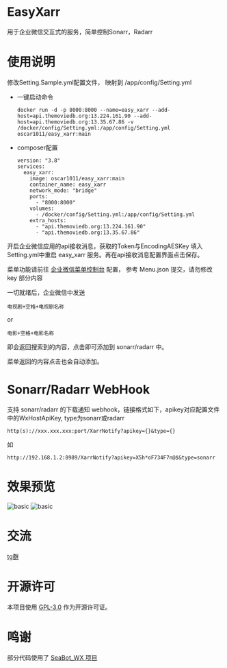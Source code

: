 # EasyXarr
用于企业微信交互式的服务，简单控制Sonarr，Radarr

# 使用说明
修改Setting.Sample.yml配置文件， 映射到 /app/config/Setting.yml

- 一键启动命令



      docker run -d -p 8000:8000 --name=easy_xarr --add-host=api.themoviedb.org:13.224.161.90 --add-host=api.themoviedb.org:13.35.67.86 -v /docker/config/Setting.yml:/app/config/Setting.yml oscar1011/easy_xarr:main

- composer配置



      version: "3.8"
      services:
        easy_xarr:
          image: oscar1011/easy_xarr:main
          container_name: easy_xarr
          network_mode: "bridge"
          ports:
            - "8000:8000"
          volumes:
            - /docker/config/Setting.yml:/app/config/Setting.yml
          extra_hosts:
            - "api.themoviedb.org:13.224.161.90"
            - "api.themoviedb.org:13.35.67.86"

开启企业微信应用的api接收消息，获取的Token与EncodingAESKey 填入Setting.yml中重启 easy_xarr 服务。再在api接收消息配置界面点击保存。

菜单功能请前往 [企业微信菜单控制台](https://open.work.weixin.qq.com/wwopen/devtool/interface?doc_id=10786) 配置，
参考 Menu.json 提交，请勿修改 key 部分内容

一切就绪后，企业微信中发送

    电视剧+空格+电视剧名称
or

    电影+空格+电影名称

即会返回搜索到的内容，点击即可添加到 sonarr/radarr 中。

菜单返回的内容点击也会自动添加。

# Sonarr/Radarr WebHook
支持 sonarr/radarr 的下载通知 webhook，链接格式如下，apikey对应配置文件中的WxHostApiKey, type为sonarr或radarr

    http(s)://xxx.xxx.xxx:port/XarrNotify?apikey={}&type={}
如
    
    http://192.168.1.2:8989/XarrNotify?apikey=X5h*oF734F7n@$&type=sonarr


# 效果预览
![basic](https://gitee.com/oscar1011/raw/raw/master/easyxarr/20220410144708.jpg)
![basic](https://gitee.com/oscar1011/raw/raw/master/easyxarr/20220410144718.jpg) 

# 交流
[tg群](https://t.me/+6o1Wo7ktTR4yYWU1)

# 开源许可
本项目使用 [GPL-3.0](https://choosealicense.com/licenses/gpl-3.0/) 作为开源许可证。

# 鸣谢
 部分代码使用了 [SeaBot_WX 项目](https://github.com/B1ue1nWh1te/SeaBot_WX)
